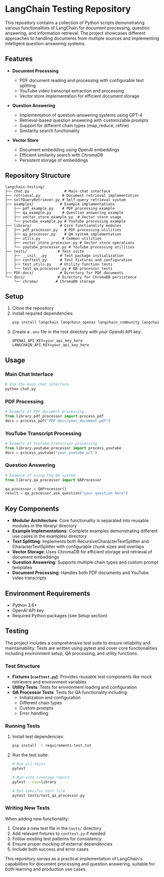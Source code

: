 # LangChain Testing Repository

This repository contains a collection of Python scripts demonstrating various functionalities of LangChain for document processing, question answering, and information retrieval. The project showcases different approaches to handling documents from multiple sources and implementing intelligent question-answering systems.

## Features

- **Document Processing**
  - PDF document reading and processing with configurable text splitting
  - YouTube video transcript extraction and processing
  - Vector store implementation for efficient document storage
  
- **Question Answering**
  - Implementation of question-answering systems using GPT-4
  - Retrieval-based question answering with customizable prompts
  - Support for different chain types (map_reduce, refine)
  - Similarity search functionality

- **Vector Store**
  - Document embedding using OpenAI embeddings
  - Efficient similarity search with ChromaDB
  - Persistent storage of embeddings

## Repository Structure

```
langchain-testing/
├── chat.py                # Main chat interface
├── retrieval.py          # Document retrieval implementation
├── selfQueryRetriever.py # Self-query retrieval system
├── examples/            # Example implementations
│   ├── pdf_example.py    # PDF processing example
│   ├── qa_example.py     # Question answering example
│   ├── vector_store_example.py  # Vector store usage
│   └── youtube_example.py # YouTube processing example
├── library/             # Core functionality modules
│   ├── pdf_processor.py   # PDF processing utilities
│   ├── qa_processor.py    # QA system implementation
│   ├── utils.py          # Common utilities
│   ├── vector_store_processor.py # Vector store operations
│   └── youtube_processor.py # YouTube processing utilities
├── tests/              # Test suite
│   ├── __init__.py      # Test package initialization
│   ├── conftest.py      # Test fixtures and configuration
│   ├── test_utils.py    # Utility function tests
│   └── test_qa_processor.py # QA processor tests
├── PDF-docs/            # Directory for PDF documents
└── docs/               # Directory for ChromaDB persistence
    └── chroma/        # ChromaDB storage
```

## Setup

1. Clone the repository
2. Install required dependencies:
   ```bash
   pip install langchain langchain_openai langchain_community langchain_chroma openai python-dotenv
   ```
3. Create a `.env` file in the root directory with your OpenAI API key:
   ```
   OPENAI_API_KEY=your_api_key_here
   LANGCHAIN_API_KEY=your_api_key_here
   ```

## Usage

### Main Chat Interface
```python
# Use the main chat interface
python chat.py
```

### PDF Processing
```python
# Example of PDF document processing
from library.pdf_processor import process_pdf
docs = process_pdf("PDF-docs/your_document.pdf")
```

### YouTube Transcript Processing
```python
# Example of YouTube transcript processing
from library.youtube_processor import process_youtube
docs = process_youtube("your_youtube_url")
```

### Question Answering
```python
# Example of using the QA system
from library.qa_processor import QAProcessor

qa_processor = QAProcessor()
result = qa_processor.ask_question("your question here")
```

## Key Components

- **Modular Architecture**: Core functionality is separated into reusable modules in the library/ directory
- **Example Implementations**: Complete examples demonstrating different use cases in the examples/ directory
- **Text Splitting**: Implements both RecursiveCharacterTextSplitter and CharacterTextSplitter with configurable chunk sizes and overlaps
- **Vector Storage**: Uses ChromaDB for efficient storage and retrieval of document embeddings
- **Question Answering**: Supports multiple chain types and custom prompt templates
- **Document Processing**: Handles both PDF documents and YouTube video transcripts

## Environment Requirements

- Python 3.6+
- OpenAI API key
- Required Python packages (see Setup section)

## Testing

The project includes a comprehensive test suite to ensure reliability and maintainability. Tests are written using pytest and cover core functionalities including environment setup, QA processing, and utility functions.

### Test Structure

- **Fixtures (`conftest.py`)**: Provides reusable test components like mock retrievers and environment variables
- **Utility Tests**: Tests for environment loading and configuration
- **QA Processor Tests**: Tests for QA functionality including:
  - Initialization and configuration
  - Different chain types
  - Custom prompts
  - Error handling

### Running Tests

1. Install test dependencies:
   ```bash
   pip install -r requirements-test.txt
   ```

2. Run the test suite:
   ```bash
   # Run all tests
   pytest

   # Run with coverage report
   pytest --cov=library

   # Run specific test file
   pytest tests/test_qa_processor.py
   ```

### Writing New Tests

When adding new functionality:
1. Create a new test file in the `tests/` directory
2. Add relevant fixtures to `conftest.py` if needed
3. Follow existing test patterns for consistency
4. Ensure proper mocking of external dependencies
5. Include both success and error cases

This repository serves as a practical implementation of LangChain's capabilities for document processing and question answering, suitable for both learning and production use cases.
